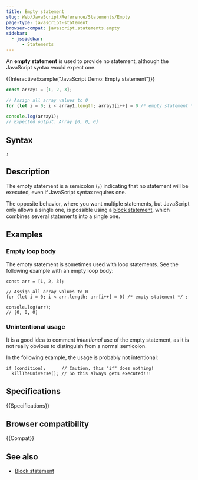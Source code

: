 ```yaml
---
title: Empty statement
slug: Web/JavaScript/Reference/Statements/Empty
page-type: javascript-statement
browser-compat: javascript.statements.empty
sidebar:
  - jssidebar:
      - Statements
---
```


An **empty statement** is used to provide no statement, although the
JavaScript syntax would expect one.

{{InteractiveExample("JavaScript Demo: Empty statement")}}

```js interactive-example
const array1 = [1, 2, 3];

// Assign all array values to 0
for (let i = 0; i < array1.length; array1[i++] = 0 /* empty statement */);

console.log(array1);
// Expected output: Array [0, 0, 0]
```

## Syntax

```js-nolint
;
```

## Description

The empty statement is a semicolon (`;`) indicating that no statement will
be executed, even if JavaScript syntax requires one.

The opposite behavior, where you want multiple statements, but JavaScript only allows a
single one, is possible using a [block statement](/en-US/docs/Web/JavaScript/Reference/Statements/block),
which combines several statements into a single one.

## Examples

### Empty loop body

The empty statement is sometimes used with loop statements. See the following example
with an empty loop body:

```js-nolint
const arr = [1, 2, 3];

// Assign all array values to 0
for (let i = 0; i < arr.length; arr[i++] = 0) /* empty statement */ ;

console.log(arr);
// [0, 0, 0]
```

### Unintentional usage

It is a good idea to comment _intentional_ use of the empty statement, as it is
not really obvious to distinguish from a normal semicolon.

In the following example, the usage is probably not intentional:

```js-nolint example-bad
if (condition);      // Caution, this "if" does nothing!
  killTheUniverse(); // So this always gets executed!!!
```

## Specifications

{{Specifications}}

## Browser compatibility

{{Compat}}

## See also

- [Block statement](/en-US/docs/Web/JavaScript/Reference/Statements/block)
